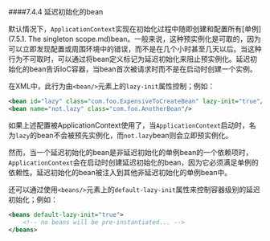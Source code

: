 ####7.4.4 延迟初始化的bean

默认情况下，`ApplicationContext`实现在初始化过程中随即创建和配置所有[单例](7.5.1. The singleton scope.md)bean。一般来说，这种预实例化是可取的，因为可以立即发现配置或周围环境中的错误，而不是在几个小时甚至几天以后。当这种行为不可取时，可以通过将bean定义标记为延迟初始化来阻止预实例化。延迟初始化的bean告诉IoC容器，当bean首次被请求时而不是在启动时创建一个实例。

在XML中，此行为由`<bean/>`元素上的`lazy-init`属性控制；例如：

```xml
<bean id="lazy" class="com.foo.ExpensiveToCreateBean" lazy-init="true"/>
<bean name="not.lazy" class="com.foo.AnotherBean"/>
```

如果上述配置被ApplicationContext使用了，当`ApplicationContext`启动时，名为`lazy`的bean不会被预先实例化，而`not.lazy`bean则会立即预实例化。

然而，当一个延迟初始化的bean是非延迟初始化的单例bean的一个依赖项时，`ApplicationContext`会在启动时创建延迟初始化的bean，因为它必须满足单例的依赖性。延迟初始化的bean被注入到其他非延迟初始化的单例bean中。

还可以通过使用`<beans/>`元素上的`default-lazy-init`属性来控制容器级别的延迟初始化；例如：

```xml
<beans default-lazy-init="true">
    <!-- no beans will be pre-instantiated... -->
</beans>
```
